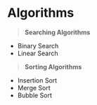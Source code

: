 # Algorithms

> **Searching Algorithms**
  - Binary Search
  - Linear Search

> **Sorting Algorithms**
  - Insertion Sort
  - Merge Sort
  - Bubble Sort
